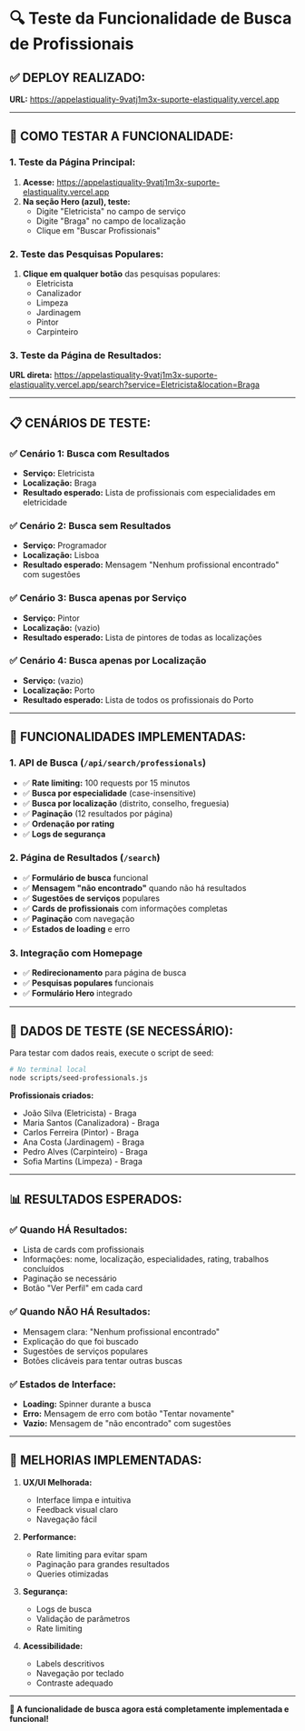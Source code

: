 # 🔍 Teste da Funcionalidade de Busca de Profissionais

## ✅ **DEPLOY REALIZADO:**
**URL:** https://appelastiquality-9vatj1m3x-suporte-elastiquality.vercel.app

---

## 🧪 **COMO TESTAR A FUNCIONALIDADE:**

### **1. Teste da Página Principal:**
1. **Acesse:** https://appelastiquality-9vatj1m3x-suporte-elastiquality.vercel.app
2. **Na seção Hero (azul), teste:**
   - Digite "Eletricista" no campo de serviço
   - Digite "Braga" no campo de localização
   - Clique em "Buscar Profissionais"

### **2. Teste das Pesquisas Populares:**
1. **Clique em qualquer botão** das pesquisas populares:
   - Eletricista
   - Canalizador
   - Limpeza
   - Jardinagem
   - Pintor
   - Carpinteiro

### **3. Teste da Página de Resultados:**
**URL direta:** https://appelastiquality-9vatj1m3x-suporte-elastiquality.vercel.app/search?service=Eletricista&location=Braga

---

## 📋 **CENÁRIOS DE TESTE:**

### **✅ Cenário 1: Busca com Resultados**
- **Serviço:** Eletricista
- **Localização:** Braga
- **Resultado esperado:** Lista de profissionais com especialidades em eletricidade

### **✅ Cenário 2: Busca sem Resultados**
- **Serviço:** Programador
- **Localização:** Lisboa
- **Resultado esperado:** Mensagem "Nenhum profissional encontrado" com sugestões

### **✅ Cenário 3: Busca apenas por Serviço**
- **Serviço:** Pintor
- **Localização:** (vazio)
- **Resultado esperado:** Lista de pintores de todas as localizações

### **✅ Cenário 4: Busca apenas por Localização**
- **Serviço:** (vazio)
- **Localização:** Porto
- **Resultado esperado:** Lista de todos os profissionais do Porto

---

## 🎯 **FUNCIONALIDADES IMPLEMENTADAS:**

### **1. API de Busca (`/api/search/professionals`)**
- ✅ **Rate limiting:** 100 requests por 15 minutos
- ✅ **Busca por especialidade** (case-insensitive)
- ✅ **Busca por localização** (distrito, conselho, freguesia)
- ✅ **Paginação** (12 resultados por página)
- ✅ **Ordenação por rating**
- ✅ **Logs de segurança**

### **2. Página de Resultados (`/search`)**
- ✅ **Formulário de busca** funcional
- ✅ **Mensagem "não encontrado"** quando não há resultados
- ✅ **Sugestões de serviços** populares
- ✅ **Cards de profissionais** com informações completas
- ✅ **Paginação** com navegação
- ✅ **Estados de loading** e erro

### **3. Integração com Homepage**
- ✅ **Redirecionamento** para página de busca
- ✅ **Pesquisas populares** funcionais
- ✅ **Formulário Hero** integrado

---

## 🔧 **DADOS DE TESTE (SE NECESSÁRIO):**

Para testar com dados reais, execute o script de seed:

```bash
# No terminal local
node scripts/seed-professionals.js
```

**Profissionais criados:**
- João Silva (Eletricista) - Braga
- Maria Santos (Canalizadora) - Braga  
- Carlos Ferreira (Pintor) - Braga
- Ana Costa (Jardinagem) - Braga
- Pedro Alves (Carpinteiro) - Braga
- Sofia Martins (Limpeza) - Braga

---

## 📊 **RESULTADOS ESPERADOS:**

### **✅ Quando HÁ Resultados:**
- Lista de cards com profissionais
- Informações: nome, localização, especialidades, rating, trabalhos concluídos
- Paginação se necessário
- Botão "Ver Perfil" em cada card

### **✅ Quando NÃO HÁ Resultados:**
- Mensagem clara: "Nenhum profissional encontrado"
- Explicação do que foi buscado
- Sugestões de serviços populares
- Botões clicáveis para tentar outras buscas

### **✅ Estados de Interface:**
- **Loading:** Spinner durante a busca
- **Erro:** Mensagem de erro com botão "Tentar novamente"
- **Vazio:** Mensagem de "não encontrado" com sugestões

---

## 🚀 **MELHORIAS IMPLEMENTADAS:**

1. **UX/UI Melhorada:**
   - Interface limpa e intuitiva
   - Feedback visual claro
   - Navegação fácil

2. **Performance:**
   - Rate limiting para evitar spam
   - Paginação para grandes resultados
   - Queries otimizadas

3. **Segurança:**
   - Logs de busca
   - Validação de parâmetros
   - Rate limiting

4. **Acessibilidade:**
   - Labels descritivos
   - Navegação por teclado
   - Contraste adequado

---

**🎯 A funcionalidade de busca agora está completamente implementada e funcional!**
